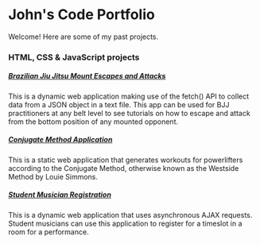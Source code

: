 # John's Code Portfolio

Welcome! Here are some of my past projects.

### HTML, CSS & JavaScript projects

##### [Brazilian Jiu Jitsu Mount Escapes and Attacks](https://johncornia.github.io/WDD_330/blockTwoChallenge/index.html)
This is a dynamic web application making use of the fetch() API to collect data from a JSON object in a text file. This app can be used for BJJ practitioners at any belt level to see tutorials on how to escape and attack from the bottom position of any mounted opponent.

##### [Conjugate Method Application](https://johncornia.github.io/Conjugate_Method/")
This is a static web application that generates workouts for powerlifters according to the Conjugate Method, otherwise known as the Westside Method by Louie Simmons.

##### [Student Musician Registration](https://cs213-portfolio.herokuapp.com/assign13.html)
This is a dynamic web application that uses asynchronous AJAX requests. Student musicians can use this application to register for a timeslot in a room for a performance.
